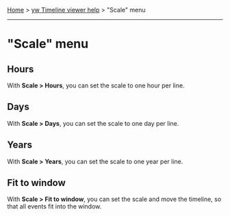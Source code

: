 [Home](..) > [yw Timeline viewer help](index.md) > "Scale" menu

---

# "Scale" menu

## Hours

With **Scale > Hours**, you can set the scale to one hour per line.

## Days

With **Scale > Days**, you can set the scale to one day per line.

## Years

With **Scale > Years**, you can set the scale to one year per line.

## Fit to window

With **Scale > Fit to window**, you can set the scale and move the timeline,
so that all events fit into the window.


